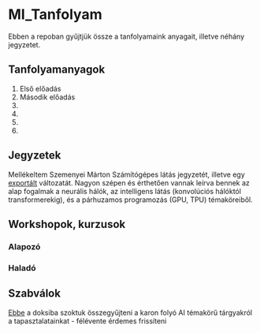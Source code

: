 # MI_Tanfolyam
Ebben a repoban gyűjtjük össze a tanfolyamaink anyagait, illetve néhány jegyzetet.

## Tanfolyamanyagok
1. Első előadás
2. Második előadás
3. 
4. 
5.
6.

## Jegyzetek
Mellékeltem Szemenyei Márton Számítógépes látás jegyzetét, illetve egy [exportált](./jegyzetek/jegyzetExport%C3%A1lt.pdf) változatát. Nagyon szépen és érthetően vannak leírva bennek az alap fogalmak a neurális hálók, az intelligens látás (konvolúciós hálóktól transformerekig), és a párhuzamos programozás (GPU, TPU) témaköreiből. 

## Workshopok, kurzusok
### Alapozó

### Haladó

## Szabválok
[Ebbe](https://docs.google.com/spreadsheets/d/1naYYh2rb0R_GCc6GKBtjB9b01OvFhe4YEZj0J6kABH4/edit#gid=0) a doksiba szoktuk összegyűjteni a karon folyó AI témakörű tárgyakról a tapasztalatainkat - félévente érdemes frissíteni